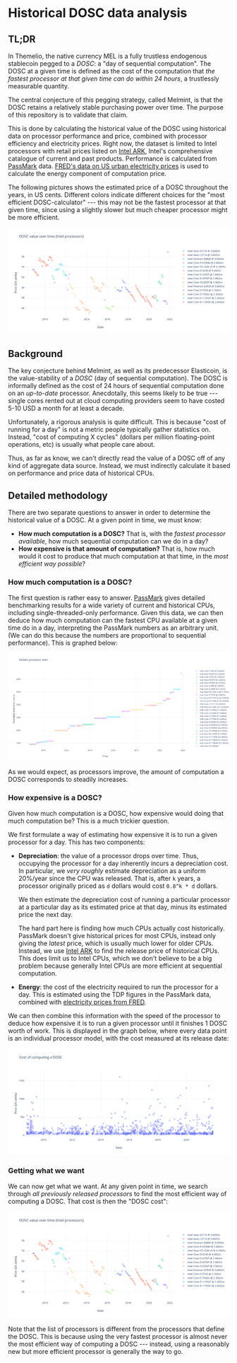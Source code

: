 # Historical DOSC data analysis

## TL;DR

In Themelio, the native currency MEL is a fully trustless endogenous stablecoin pegged to a _DOSC_: a "day of sequential computation". The DOSC at a given time is defined as the cost of the computation that _the fastest processor at that given time can do within 24 hours_, a trustlessly measurable quantity.

The central conjecture of this pegging strategy, called Melmint, is that the DOSC retains a relatively stable purchasing power over time. The purpose of this repository is to validate that claim.

This is done by calculating the historical value of the DOSC using historical data on processor performance and price, combined with processor efficiency and electricity prices. Right now, the dataset is limited to Intel processors with retail prices listed on [Intel ARK](https://ark.intel.com), Intel's comprehensive catalogue of current and past products. Performance is calculated from [PassMark](https://www.cpubenchmark.net/) data. [FRED's data on US urban electricity prices](https://fred.stlouisfed.org/series/APU000072610) is used to calculate the energy component of computation price.

The following pictures shows the estimated price of a DOSC throughout the years, in US cents. Different colors indicate different choices for the "most efficient DOSC-calculator" --- this may not be the fastest processor at that given time, since using a slightly slower but much cheaper processor might be more efficient.

![graph](plotted.png)

## Background

The key conjecture behind Melmint, as well as its predecessor Elasticoin, is the value-stability of a _DOSC_ (day of sequential computation). The DOSC is informally defined as the cost of 24 hours of sequential computation done on an _up-to-date_ processor. Anecdotally, this seems likely to be true --- single cores rented out at cloud computing providers seem to have costed 5-10 USD a month for at least a decade.

Unfortunately, a rigorous analysis is quite difficult. This is because "cost of running for a day" is not a metric people typically gather statistics on. Instead, "cost of computing X cycles" (dollars per million floating-point operations, etc) is usually what people care about.

Thus, as far as know, we can't directly read the value of a DOSC off of any kind of aggregate data source. Instead, we must indirectly calculate it based on performance and price data of historical CPUs.

## Detailed methodology

There are two separate questions to answer in order to determine the historical value of a DOSC. At a given point in time, we must know:

- **How much computation is a DOSC?** That is, with the _fastest processor available_, how much sequential computation can we do in a day?
- **How expensive is that amount of computation?** That is, how much would it cost to produce that much computation at that time, in the _most efficient way possible_?

### How much computation is a DOSC?

The first question is rather easy to answer. [PassMark](https://www.cpubenchmark.net/) gives detailed benchmarking results for a wide variety of current and historical CPUs, including single-threaded-only performance. Given this data, we can then deduce how much computation can the fastest CPU available at a given time do in a day, interpreting the PassMark numbers as an arbitrary unit. (We can do this because the numbers are proportional to sequential performance). This is graphed below:

![graph](dosc-speed.png)

As we would expect, as processors improve, the amount of computation a DOSC corresponds to steadily increases.

### How expensive is a DOSC?

Given how much computation is a DOSC, how expensive would doing that much computation be? This is a much trickier question.

We first formulate a way of estimating how expensive it is to run a given processor for a day. This has two components:

- **Depreciation**: the value of a processor drops over time. Thus, occupying the processor for a day inherently incurs a depreciation cost. In particular, we _very roughly_ estimate depreciation as a uniform 20%/year since the CPU was released. That is, after `k` years, a processor originally priced as `d` dollars would cost `0.8^k * d` dollars.

  We then estimate the depreciation cost of running a particular processor at a particular day as its estimated price at that day, minus its estimated price the next day.

  The hard part here is finding how much CPUs actually cost historically. PassMark doesn't give historical prices for most CPUs, instead only giving the _latest_ price, which is usually much lower for older CPUs. Instead, we use [Intel ARK](https://ark.intel.com) to find the release price of historical CPUs. This does limit us to Intel CPUs, which we don't believe to be a big problem because generally Intel CPUs are more efficient at sequential computation.

- **Energy**: the cost of the electricity required to run the processor for a day. This is estimated using the TDP figures in the PassMark data, combined with [electricity prices from FRED](https://fred.stlouisfed.org/series/APU000072610).

We can then combine this information with the speed of the processor to deduce how expensive it is to run a given processor until it finishes 1 DOSC worth of work. This is displayed in the graph below, where every data point is an individual processor model, with the cost measured at its release date:

![graph](raw-dosc-cost.png)

### Getting what we want

We can now get what we want. At any given point in time, we search through _all previously released processors_ to find the most efficient way of computing a DOSC. That cost is then the "DOSC cost":

![graph](plotted.png)

Note that the list of processors is different from the processors that define the DOSC. This is because using the very fastest processor is almost never the most efficient way of computing a DOSC --- instead, using a reasonably new but more efficient processor is generally the way to go.
